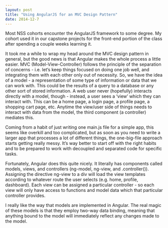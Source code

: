 ```yaml
---
layout: post
title: "Using AngularJS for an MVC Design Pattern"
date: 2014-12-7
---
```


Most NSS cohorts encounter the AngularJS framework to some degree. My cohort used it in our capstone projects for the front-end portion of the class after spending a couple weeks learning it. 

It took me a while to wrap my head around the MVC design pattern in general, but the good news is that Angular makes the whole process a little easier. MVC (Model-View-Controller) follows the principle of the separation of concerns - i.e. let&lsquo;s keep things focused on doing one job well, and integrating them with each other only out of necessity. So, we have the idea of a model - a representation of some type of information or data that we can work with. This could be the results of a query to a database or any other sort of stored information. A web user never (hopefully) interacts directly with a model, though - instead, a user sees a &lsquo;view&rsquo; which they can interact with. This can be a home page, a login page, a profile page, a shopping cart page, etc. Anytime the view/user side of things needs to interact with data from the model, the third component (a controller) mediates this. 

Coming from a habit of just writing one main.js file for a simple app, this seems like overkill and too complicated, but as soon as you need to write a larger app that processes a lot of different things, the one-big-file approach starts getting really messy. It&rsquo;s way better to start off with the right habits and to be prepared to work with decoupled and separated code for specific tasks. 

Fortunately, Angular does this quite nicely. It literally has components called models, views, and controllers (ng-model, ng-view, and .controller()). Assigning the directive ng-view to a div will load the view templates according to whatever route the user selects (e.g. home, profile, dashboard). Each view can be assigned a particular controller - so each view will only have access to functions and model data which that particular controller provides. 

I really like the way that models are implemented in Angular. The real magic of these models is that they employ two-way data binding, meaning that anything bound to the model will immediately reflect any changes made to the model. 
